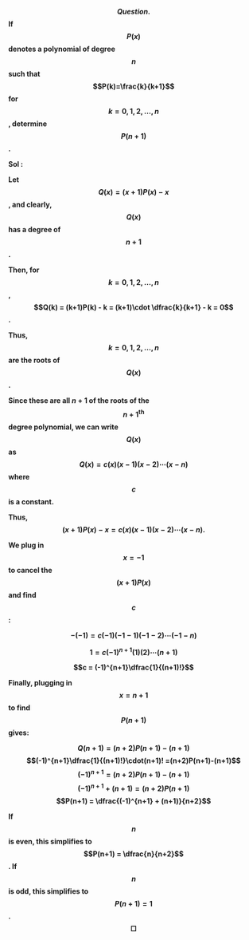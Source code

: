 **$$Question .$$ If $$P(x)$$ denotes a polynomial of degree $$n$$ such that $$P(k)=\frac{k}{k+1}$$ for $$k=0,1,2,\ldots,n$$, determine $$P(n+1)$$.** 

**Sol :** 

**Let $$Q(x) = (x+1)P(x) - x$$, and clearly, $$Q(x)$$ has a degree of $$n+1$$.**

**Then, for $$k=0,1,2,\ldots,n$$, $$Q(k) = (k+1)P(k) - k = (k+1)\cdot \dfrac{k}{k+1} - k = 0$$.**

**Thus, $$k=0,1,2,\ldots,n$$ are the roots of $$Q(x)$$.**

**Since these are all $n+1$ of the roots of the $$n+1^{\text{th}}$$ degree polynomial, we can write $$Q(x)$$ as $$Q(x) = c(x)(x-1)(x-2) \cdots (x-n)$$ where $$c$$ is a constant.**

**Thus, $$(x+1)P(x) - x = c(x)(x-1)(x-2) \cdots (x-n).$$**

**We plug in $$x = -1$$ to cancel the $$(x+1)P(x)$$ and find $$c$$:**

 **$$-(-1) = c(-1)(-1-1)(-1-2) \cdots (-1-n)$$**

**$$1 = c(-1)^{n+1}(1)(2) \cdots (n+1)$$**
 
 **$$c = (-1)^{n+1}\dfrac{1}{(n+1)!}$$**

**Finally, plugging in $$x = n+1$$ to find $$P(n+1)$$ gives:**

**$$Q(n+1)=(n+2)P(n+1)-(n+1)$$
$$(-1)^{n+1}\dfrac{1}{(n+1)!}\cdot(n+1)! =(n+2)P(n+1)-(n+1)$$ $$(-1)^{n+1}=(n+2)P(n+1)-(n+1)$$
$$(-1)^{n+1}+(n+1)=(n+2)P(n+1)$$
$$P(n+1) = \dfrac{(-1)^{n+1} + (n+1)}{n+2}$$**

**If $$n$$ is even, this simplifies to $$P(n+1) = \dfrac{n}{n+2}$$. If $$n$$ is odd, this simplifies to $$P(n+1) = 1$$. $$\Box$$** 